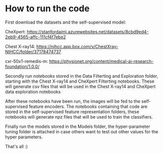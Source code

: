 # How to run the code

First download the datasets and the self-supervised model:

  CheXpert: https://stanfordaimi.azurewebsites.net/datasets/8cbd9ed4-2eb9-4565-affc-111cf4f7ebe2
  
  Chest X-ray14: https://nihcc.app.box.com/v/ChestXray-NIHCC/folder/37178474737
  
  cxr-50x1-remedis-m: https://physionet.org/content/medical-ai-research-foundation/1.0.0/

Secondly run notebooks stored in the Data Filterting and Exploration folder, starting with the Chest X-ray14 and CheXpert Filterting notebooks.
These will generate csv files that will be used in the Chest X-ray14 and CheXpert data exploration notebooks

After these notebooks have been run, the images will be fed to the self-supervised feature encoders. 
The notebooks containing that code are stored in the self-supervised feature representation folders,
these notebooks will generate npz files that will be used to train the classifiers.

Finally run the models stored in the Models folder, the hyper-parameter tuning folder is attached in case others want to test out other values for the hyper parameters. 

That's all :)
